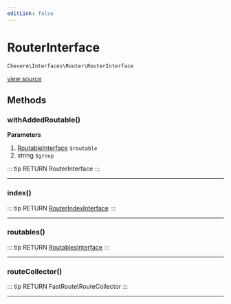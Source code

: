 ```yaml
---
editLink: false
---
```


# RouterInterface

`Chevere\Interfaces\Router\RouterInterface`

[view source](https://github.com/chevere/chevere/blob/master/interfaces/Router/RouterInterface.php)

## Methods

### withAddedRoutable()

**Parameters**

1. [RoutableInterface](./RoutableInterface.md) `$routable`
2. string `$group`

::: tip RETURN
RouterInterface
:::

---

### index()

::: tip RETURN
[RouterIndexInterface](./RouterIndexInterface.md)
:::

---

### routables()

::: tip RETURN
[RoutablesInterface](./RoutablesInterface.md)
:::

---

### routeCollector()

::: tip RETURN
FastRoute\RouteCollector
:::

---
